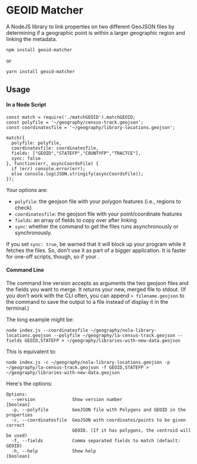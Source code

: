 # GEOID Matcher
A NodeJS library to link properties on two different GeoJSON files by determining if a geographic point is within a larger geographic region and linking the metadata.

`npm install geoid-matcher`

or

`yarn install geoid-matcher`

## Usage

#### In a Node Script

```
const match = require('./matchGEOID').matchGEOID;
const polyfile = '~/geography/census-track.geojson';
const coordinatesfile = '~/geography/library-locations.geojson';

match({
  polyfile: polyfile,
  coordinatesfile: coordinatesfile,
  fields: ["GEOID","STATEFP","COUNTYFP","TRACTCE"],
  sync: false
}, function(err, asyncCoordsFile) {
  if (err) console.error(err);
  else console.log(JSON.stringify(asyncCoordsFile));
});

```
Your options are:

- `polyfile`: the geojson file with your polygon features (i.e., regions to check)
- `coordinatesfile`: the geojson file with your point/coordinate features
- `fields`: an array of fields to copy over after linking
- `sync`: whether the command to get the files runs asynchronously or synchronously.

If you set `sync: true`, be warned that it will block up your program while it fetches the files. So, don't use it as part of a bigger application. It is faster for one-off scripts, though, so if your .

#### Command Line
The command line version accepts as arguments the two geojson files and the fields you want to merge. It returns your new, merged file to stdout. (If you don't work with the CLI often, you can append `> filename.geojson` to the command to save the output to a file instead of display it in the terminal.)

The long example might be:

```
node index.js --coordinatesfile ~/geography/nola-library-locations.geojson --polyfile ~/geography/la-census-track.geojson --fields GEOID,STATEFP > ~/geography/libraries-with-new-data.geojson
```

This is equivalent to:

```
node index.js -c ~/geography/nola-library-locations.geojson -p ~/geography/la-census-track.geojson -f GEOID,STATEFP > ~/geography/libraries-with-new-data.geojson
```

Here's the options:
```
Options:
  --version              Show version number                           [boolean]
  -p, --polyfile         GeoJSON file with Polygons and GEOID in the properties
  -c, --coordinatesfile  GeoJSON with coordinates/points to be given correct
                         GEOID. (If it has polygons, the centroid will be used)
  -f, --fields           Comma separated fields to match (default: GEOID)
  -h, --help             Show help                                     [boolean]
```
